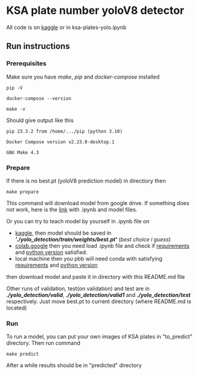 # KSA plate number yoloV8 detector

All code is on [kaggle](https://www.kaggle.com/code/timurbikbulatov/ksa-plates-yolo/notebook) or in ksa-plates-yolo.ipynb 

## Run instructions
### Prerequisites
Make sure you have *make*, *pip* and *docker-compose* installed
````
pip -V
````
````
docker-compose --version
````
````
make -v
````
Should give output like this
````
pip 23.3.2 from /home/.../pip (python 3.10)
````
````
Docker Compose version v2.23.0-desktop.1
````
````
GNU Make 4.3
````

### Prepare
If there is no best.pt (yoloV8 prediction model) in directiory then
````
make prepare
````
This command will download model from google drive. If something does not work, here is the [link](https://drive.google.com/drive/folders/1rLuQkBr25QjjQIkTXK3JX018uM_Jz6By?usp=sharing) with .ipynb and model files.

Or you can try to teach model by yourself in .ipynb file on 
 - [kaggle](https://www.kaggle.com/code/timurbikbulatov/ksa-plates-yolo/notebook), then model should be saved in ***'./yolo_detection/train/weights/best.pt'***  (*best choice i guess*)
 - [colab.google](http://colab.google/) then you need load .ipynb file and check if [requirements](requirements.txt) and [python version](runtime.txt) satisfied.
 - local machine then you pbb will need conda with satisfying [requirements](requirements.txt) and [python version](runtime.txt)

then download model and paste it in directory with this README.md file 

Other runs of validation, test(on validation) and test are in ***./yolo_detection/valid***, ***./yolo_detection/valid1*** and  ***./yolo_detection/test***  respectively.
Just move best.pt to current directory (where README.md is located)

### Run

To run a model, you can put your own images of KSA plates in "to_predict" directory.
Then run command
````
make predict
````
After a while results should be in "predicted" directory
